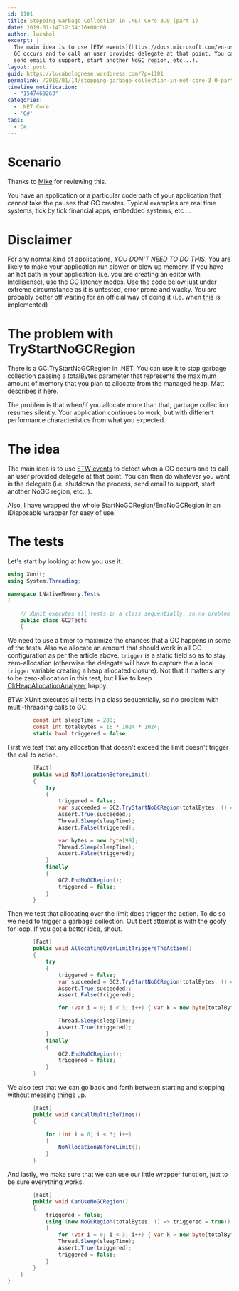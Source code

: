 ```yaml
---
id: 1101
title: Stopping Garbage Collection in .NET Core 3.0 (part I)
date: 2019-01-14T12:34:16+00:00
author: lucabol
excerpt: |
  The main idea is to use [ETW events](https://docs.microsoft.com/en-us/windows/desktop/etw/about-event-tracing) to detect when a
  GC occurs and to call an user provided delegate at that point. You can then do whatever you want in the delegate (i.e. shutdown the process,
  send email to support, start another NoGC region, etc...).
layout: post
guid: https://lucabolognese.wordpress.com/?p=1101
permalink: /2019/01/14/stopping-garbage-collection-in-net-core-3-0-part-i/
timeline_notification:
  - "1547469263"
categories:
  - .NET Core
  - 'C#'
tags:
  - C#
---
```

Scenario
==============
Thanks to [Mike](https://github.com/mjrousos) for reviewing this.

You have an application or a particular code path of your application that cannot take the pauses that GC creates.
Typical examples are real time systems, tick by tick financial apps, embedded systems, etc ...

Disclaimer
==============
For any normal kind of applications, *YOU DON'T NEED TO DO THIS*. You are likely to make your application run slower or blow up memory.
If you have an hot path in your application (i.e. you are creating an editor with Intellisense), use the GC latency modes.
Use the code below just under extreme circumstance as it is untested, error prone and wacky.
You are probably better off waiting for an official way of doing it (i.e. when [this](https://github.com/dotnet/coreclr/issues/21750)
is implemented)

The problem with TryStartNoGCRegion
==========================================
There is a GC.TryStartNoGCRegion in .NET. You can use it to stop garbage collection passing a totalBytes parameter that represents
the maximum amount of memory  that you plan to allocate from the managed heap. Matt describes it
[here](https://mattwarren.org/2016/08/16/Preventing-dotNET-Garbage-Collections-with-the-TryStartNoGCRegion-API/).

The problem is that when/if you allocate more than that, garbage collection resumes silently. Your application continues to work,
but with different performance characteristics from what you expected.

The idea
==============
The main idea is to use [ETW events](https://docs.microsoft.com/en-us/windows/desktop/etw/about-event-tracing) to detect when a
GC occurs and to call an user provided delegate at that point. You can then do whatever you want in the delegate (i.e. shutdown the process,
send email to support, start another NoGC region, etc...).

Also, I have wrapped the whole StartNoGCRegion/EndNoGCRegion in an IDisposable wrapper for easy of use.

The tests
==============
Let's start by looking at how you use it.

~~~csharp
using Xunit;
using System.Threading;

namespace LNativeMemory.Tests
{

    // XUnit executes all tests in a class sequentially, so no problem with multi-threading calls to GC
    public class GC2Tests
    {
~~~

We need to use a timer to maximize the chances that a GC happens in some of the tests. Also we allocate an amount that should
work in all GC configuration as per the article above. `trigger` is a static field so as to stay zero-allocation
(otherwise the delegate will have to capture the a local `trigger` variable creating a heap allocated closure).
Not that it matters any to be zero-allocation in this test, but I like to keep
[ClrHeapAllocationAnalyzer](https://github.com/Microsoft/RoslynClrHeapAllocationAnalyzer) happy.

BTW: XUnit executes all tests in a class sequentially, so no problem with multi-threading calls to GC.


~~~csharp
        const int sleepTime = 200;
        const int totalBytes = 16 * 1024 * 1024;
        static bool triggered = false;


~~~

First we test that any allocation that doesn't exceed the limit doesn't trigger the call to action.
~~~csharp
        [Fact]
        public void NoAllocationBeforeLimit()
        {
            try
            {
                triggered = false;
                var succeeded = GC2.TryStartNoGCRegion(totalBytes, () => triggered = true);
                Assert.True(succeeded);
                Thread.Sleep(sleepTime);
                Assert.False(triggered);

                var bytes = new byte[99];
                Thread.Sleep(sleepTime);
                Assert.False(triggered);
            }
            finally
            {
                GC2.EndNoGCRegion();
                triggered = false;
            }
        }
~~~

Then we test that allocating over the limit does trigger the action. To do so we need to trigger a garbage collection.
Out best attempt is with the goofy for loop. If you got a better idea, shout.


~~~csharp
        [Fact]
        public void AllocatingOverLimitTriggersTheAction()
        {
            try
            {
                triggered = false;
                var succeeded = GC2.TryStartNoGCRegion(totalBytes, () => triggered = true);
                Assert.True(succeeded);
                Assert.False(triggered);

                for (var i = 0; i < 3; i++) { var k = new byte[totalBytes]; }

                Thread.Sleep(sleepTime);
                Assert.True(triggered);
            }
            finally
            {
                GC2.EndNoGCRegion();
                triggered = false;
            }
        }
~~~

We also test that we can go back and forth between starting and stopping without messing things up.


~~~csharp
        [Fact]
        public void CanCallMultipleTimes()
        {

            for (int i = 0; i < 3; i++)
            {
                NoAllocationBeforeLimit();
            }
        }
~~~

And lastly, we make sure that we can use our little wrapper function, just to be sure everything works.

~~~csharp
        [Fact]
        public void CanUseNoGCRegion()
        {
            triggered = false;
            using (new NoGCRegion(totalBytes, () => triggered = true))
            {
                for (var i = 0; i < 3; i++) { var k = new byte[totalBytes]; }
                Thread.Sleep(sleepTime);
                Assert.True(triggered);
                triggered = false;
            }
        }
    }
}
~~~